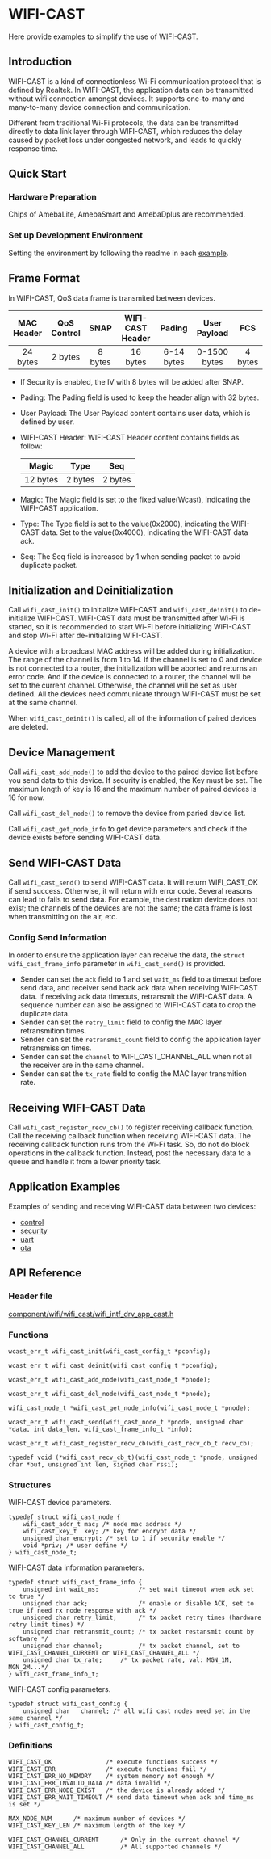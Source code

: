 # WIFI-CAST
Here provide examples to simplify the use of WIFI-CAST.  

## Introduction

WIFI-CAST is a kind of connectionless Wi-Fi communication protocol that is defined by Realtek. In WIFI-CAST, the application data can be transmitted without wifi connection amongst devices. It supports one-to-many and many-to-many device connection and communication.

Different from traditional Wi-Fi protocols, the data can be transmitted directly to data link layer through WIFI-CAST, which reduces the delay caused by packet loss under congested network, and leads to quickly response time.

## Quick Start
### Hardware Preparation
Chips of AmebaLite, AmebaSmart and AmebaDplus are recommended.

### Set up Development Environment
Setting the environment by following the readme in each [example](#application-examples).

## Frame Format
In WIFI-CAST, QoS data frame is transmited between devices.

|  MAC Header  | QoS Control |   SNAP   | WIFI-CAST Header |  Pading    |   User Payload   |   FCS   |
|:------------:|:-----------:|:--------:|:----------------:|:----------:|:----------------:|:-------:|
|    24 bytes  |   2 bytes   |  8 bytes |     16 bytes     | 6-14 bytes |    0-1500 bytes  | 4 bytes |

* If Security is enabled, the IV with 8 bytes will be added after SNAP. 
* Pading: The Pading field is used to keep the header align with 32 bytes. 
* User Payload: The User Payload content contains user data, which is defined by user.
* WIFI-CAST Header: WIFI-CAST Header content contains fields as follow:

    |   Magic  |   Type  |   Seq   | 
    |:--------:|:-------:|:-------:|
    | 12 bytes | 2 bytes | 2 bytes |
    
* Magic: The Magic field is set to the fixed value(Wcast), indicating the WIFI-CAST application.
* Type: The Type field is set to the value(0x2000), indicating the WIFI-CAST data. Set to the value(0x4000), indicating the WIFI-CAST data ack.
* Seq: The Seq field is increased by 1 when sending packet to avoid duplicate packet.

## Initialization and Deinitialization

Call `wifi_cast_init()` to initialize WIFI-CAST and `wifi_cast_deinit()` to de-initialize WIFI-CAST. WIFI-CAST data must be transmitted after Wi-Fi is started, so it is recommended to start Wi-Fi before initializing WIFI-CAST and stop Wi-Fi after de-initializing WIFI-CAST.

A device with a broadcast MAC address will be added during initialization. The range of the channel is from 1 to 14. If the channel is set to 0 and device is not connected to a router, the initialization will be aborted and returns an error code. And if the device is connected to a router, the channel will be set to the current channel. Otherwise, the channel will be set as user defined. All the devices need communicate through WIFI-CAST must be set at the same channel.

When `wifi_cast_deinit()` is called, all of the information of paired devices are deleted.

## Device Management

Call `wifi_cast_add_node()` to add the device to the paired device list before you send data to this device. If security is enabled, the Key must be set. The maximun length of key is 16 and the maximum number of paired devices is 16 for now.

Call `wifi_cast_del_node()` to remove the device from paried device list.

Call `wifi_cast_get_node_info` to get device parameters and check if the device exists before sending WIFI-CAST data. 

## Send WIFI-CAST Data

Call `wifi_cast_send()` to send WIFI-CAST data. It will return WIFI_CAST_OK if send success. Otherwise, it will return with error code. Several reasons can lead to fails to send data. For example, the destination device does not exist; the channels of the devices are not the same; the data frame is lost when transmitting on the air, etc. 

### Config Send Information

In order to ensure the application layer can receive the data, the `struct wifi_cast_frame_info` parameter in `wifi_cast_send()` is provided. 
* Sender can set the `ack` field to 1 and set `wait_ms` field to a timeout before send data, and receiver send back ack data when receiving WIFI-CAST data. If receiving ack data timeouts, retransmit the WIFI-CAST data. A sequence number can also be assigned to WIFI-CAST data to drop the duplicate data.
* Sender can set the `retry_limit` field to config the MAC layer retransmition times.
* Sender can set the `retransmit_count` field to config the application layer retransmission times.
* Sender can set the `channel` to WIFI_CAST_CHANNEL_ALL when not all the receiver are in the same channel.
* Sender can set the `tx_rate` field to config the MAC layer transmition rate.

## Receiving WIFI-CAST Data

Call `wifi_cast_register_recv_cb()` to register receiving callback function. Call the receiving callback function when receiving WIFI-CAST data. The receiving callback function runs from the Wi-Fi task. So, do not do block operations in the callback function. Instead, post the necessary data to a queue and handle it from a lower priority task.

## Application Examples

Examples of sending and receiving WIFI-CAST data between two devices:
* [control](wificast_control)
* [security](wificast_secruity)
* [uart](wificast_uart)
* [ota](wificast_ota)

## API Reference
### Header file
[component/wifi/wifi_cast/wifi_intf_drv_app_cast.h](component/wifi/wifi_cast/wifi_intf_drv_app_cast.h)
### Functions
```
wcast_err_t wifi_cast_init(wifi_cast_config_t *pconfig);
```
```
wcast_err_t wifi_cast_deinit(wifi_cast_config_t *pconfig);
```
```
wcast_err_t wifi_cast_add_node(wifi_cast_node_t *pnode);
```
```
wcast_err_t wifi_cast_del_node(wifi_cast_node_t *pnode);
```
```
wifi_cast_node_t *wifi_cast_get_node_info(wifi_cast_node_t *pnode);
```
```
wcast_err_t wifi_cast_send(wifi_cast_node_t *pnode, unsigned char *data, int data_len, wifi_cast_frame_info_t *info);
```
```
wcast_err_t wifi_cast_register_recv_cb(wifi_cast_recv_cb_t recv_cb);
```
```
typedef void (*wifi_cast_recv_cb_t)(wifi_cast_node_t *pnode, unsigned char *buf, unsigned int len, signed char rssi);
```
### Structures
WIFI-CAST device parameters.
```
typedef struct wifi_cast_node {
	wifi_cast_addr_t mac; /* node mac address */
	wifi_cast_key_t  key; /* key for encrypt data */
	unsigned char encrypt; /* set to 1 if security enable */
	void *priv;	/* user define */
} wifi_cast_node_t;
```
WIFI-CAST data information parameters.
```
typedef struct wifi_cast_frame_info {
	unsigned int wait_ms;           /* set wait timeout when ack set to true */
	unsigned char ack;              /* enable or disable ACK, set to true if need rx node response with ack */
	unsigned char retry_limit;      /* tx packet retry times (hardware retry limit times) */
	unsigned char retransmit_count; /* tx packet restansmit count by software */
	unsigned char channel;          /* tx packet channel, set to WIFI_CAST_CHANNEL_CURRENT or WIFI_CAST_CHANNEL_ALL */
	unsigned char tx_rate;     /* tx packet rate, val: MGN_1M, MGN_2M...*/
} wifi_cast_frame_info_t;
```
WIFI-CAST config parameters.
```
typedef struct wifi_cast_config {
	unsigned char 	channel; /* all wifi cast nodes need set in the same channel */
} wifi_cast_config_t;
```
### Definitions
```
WIFI_CAST_OK               /* execute functions success */
WIFI_CAST_ERR              /* execute functions fail */
WIFI_CAST_ERR_NO_MEMORY    /* system memory not enough */
WIFI_CAST_ERR_INVALID_DATA /* data invalid */
WIFI_CAST_ERR_NODE_EXIST   /* the device is already added */
WIFI_CAST_ERR_WAIT_TIMEOUT /* send data timeout when ack and time_ms is set */
```
```
MAX_NODE_NUM      /* maximum number of devices */
WIFI_CAST_KEY_LEN /* maximum length of the key */
```
```
WIFI_CAST_CHANNEL_CURRENT      /* Only in the current channel */
WIFI_CAST_CHANNEL_ALL          /* All supported channels */
```